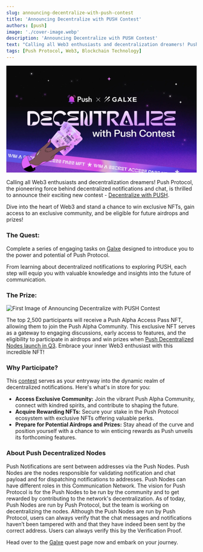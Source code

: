 ```yaml
---
slug: announcing-decentralize-with-push-contest
title: 'Announcing Decentralize with PUSH Contest'
authors: [push]
image: './cover-image.webp'
description: 'Announcing Decentralize with PUSH Contest'
text: "Calling all Web3 enthusiasts and decentralization dreamers! Push Protocol, the pioneering force behind decentralized notifications and chat, is thrilled to announce their exciting new contest"
tags: [Push Protocol, Web3, Blockchain Technology]
---
```

![Cover Image of Announcing Decentralize with PUSH Contest](./cover-image.webp)

<!--truncate-->

Calling all Web3 enthusiasts and decentralization dreamers! Push Protocol, the pioneering force behind decentralized notifications and chat, is thrilled to announce their exciting new contest - [Decentralize with PUSH](https://galxe.com/JDGNdt7oWLFDeUUUVgdNmb/campaign/GCsdpt4Jjk). 

Dive into the heart of Web3 and stand a chance to win exclusive NFTs, gain access to an exclusive community, and be eligible for future airdrops and prizes!

### The Quest:

Complete a series of engaging tasks on [Galxe](https://galxe.com/JDGNdt7oWLFDeUUUVgdNmb/campaign/GCsdpt4Jjk) designed to introduce you to the power and potential of Push Protocol. 

From learning about decentralized notifications to exploring PUSH, each step will equip you with valuable knowledge and insights into the future of communication.

### The Prize:

![First Image of Announcing Decentralize with PUSH Contest](./image-1.gif)

The top 2,500 participants will receive a Push Alpha Access Pass NFT, allowing them to join the Push Alpha Community. This exclusive NFT serves as a gateway to engaging discussions, early access to features, and the eligibility to participate in airdrops and win prizes when [Push Decentralized Nodes launch in Q3](https://push.org/docs/roadmap/). Embrace your inner Web3 enthusiast with this incredible NFT!

### Why Participate?

This [contest](https://galxe.com/JDGNdt7oWLFDeUUUVgdNmb/campaign/GCsdpt4Jjk) serves as your entryway into the dynamic realm of decentralized notifications. Here's what's in store for you:
- <b>Access Exclusive Community:</b> Join the vibrant Push Alpha Community, connect with kindred spirits, and contribute to shaping the future.
- <b>Acquire Rewarding NFTs:</b> Secure your stake in the Push Protocol ecosystem with exclusive NFTs offering valuable perks.
- <b>Prepare for Potential Airdrops and Prizes:</b> Stay ahead of the curve and position yourself with a chance to win enticing rewards as Push unveils its forthcoming features.

### About Push Decentralized Nodes

Push Notifications are sent between addresses via the Push Nodes. Push Nodes are the nodes responsible for validating notification and chat payload and for dispatching notifications to addresses. Push Nodes can have different roles in this Communication Network.
The vision for Push Protocol is for the Push Nodes to be run by the community and to get rewarded by contributing to the network's decentralization. As of today, Push Nodes are run by Push Protocol, but the team is working on decentralizing the nodes.
Although the Push Nodes are run by Push Protocol, users can always verify that the chat messages and notifications haven’t been tampered with and that they have indeed been sent by the correct address. Users can always verify this by the Verification Proof.

Head over to the [Galxe](https://galxe.com/JDGNdt7oWLFDeUUUVgdNmb/campaign/GCsdpt4Jjk) quest page now and embark on your journey.